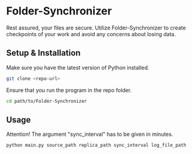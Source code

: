 # Folder-Synchronizer
Rest assured, your files are secure. Utilize Folder-Synchronizer to create checkpoints of your work and avoid any concerns about losing data.

## Setup & Installation

Make sure you have the latest version of Python installed.

```bash
git clone <repo-url>
```

Ensure that you run the program in the repo folder.

```bash
cd path/to/Folder-Synchronizer
```

## Usage

Attention!
The argument "sync_interval" has to be given in minutes.

```bash
python main.py source_path replica_path sync_interval log_file_path
```
